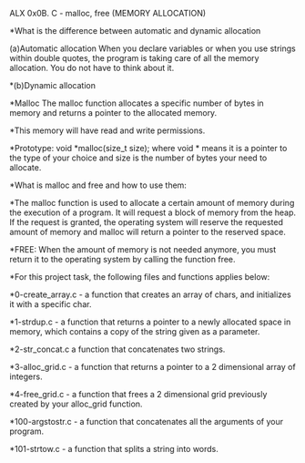 ALX 0x0B. C - malloc, free (MEMORY ALLOCATION)

*What is the difference between automatic and dynamic allocation

(a)Automatic allocation
When you declare variables or when you use strings within double quotes, the program is taking care of all the memory allocation. You do not have to think about it.

*(b)Dynamic allocation

*Malloc
The malloc function allocates a specific number of bytes in memory and returns a pointer to the allocated memory.

*This memory will have read and write permissions.

*Prototype: void *malloc(size_t size);
where void * means it is a pointer to the type of your choice
and size is the number of bytes your need to allocate.

*What is malloc and free and how to use them:

*The malloc function is used to allocate a certain amount of memory during the execution of a program.
It will request a block of memory from the heap. If the request is granted, the operating system will reserve the requested amount of memory and malloc will return a pointer to the reserved space.

*FREE:
When the amount of memory is not needed anymore, you must return it to the operating system by calling the function free.

*For this project task, the following files and functions applies below:

*0-create_array.c - a function that creates an array of chars, and initializes it with a specific char.

*1-strdup.c - a function that returns a pointer to a newly allocated space in memory,
which contains a copy of the string given as a parameter.

*2-str_concat.c a function that concatenates two strings.

*3-alloc_grid.c - a function that returns a pointer to a 2 dimensional array of integers.

*4-free_grid.c - a function that frees a 2 dimensional grid previously created by your alloc_grid function. 

*100-argstostr.c - a function that concatenates all the arguments of your program.

*101-strtow.c - a function that splits a string into words.
